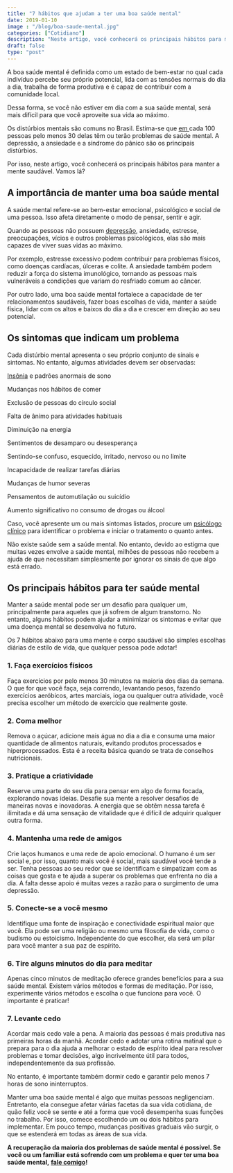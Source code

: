 ```yaml
---
title: "7 hábitos que ajudam a ter uma boa saúde mental"
date: 2019-01-10
image : "/blog/boa-saude-mental.jpg"
categories: ["Cotidiano"]
description: "Neste artigo, você conhecerá os principais hábitos para manter a mente saudável. Vamos lá?"
draft: false
type: "post"
---
```



A boa saúde mental é definida como um estado de bem-estar no qual cada indivíduo percebe seu próprio potencial, lida com as tensões normais do dia a dia, trabalha de forma produtiva e é capaz de contribuir com a comunidade local.

Dessa forma, se você não estiver em dia com a sua saúde mental, será mais difícil para que você aproveite sua vida ao máximo.

Os distúrbios mentais são comuns no Brasil. Estima-se que [em ](https://portalms.saude.gov.br/saude-de-a-z/saude-mental)cada 100 pessoas pelo menos 30 delas têm ou terão problemas de saúde mental. A depressão, a ansiedade e a síndrome do pânico são os principais distúrbios.

Por isso, neste artigo, você conhecerá os principais hábitos para manter a mente saudável. Vamos lá?

 

## **A importância de manter uma boa saúde mental**

A saúde mental refere-se ao bem-estar emocional, psicológico e social de uma pessoa. Isso afeta diretamente o modo de pensar, sentir e agir.

Quando as pessoas não possuem [depressão](/8-sintomas-de-depressao-que-voce-precisa-reconhecer/), ansiedade, estresse, preocupações, vícios e outros problemas psicológicos, elas são mais capazes de viver suas vidas ao máximo.

Por exemplo, estresse excessivo podem contribuir para problemas físicos, como doenças cardíacas, úlceras e colite. A ansiedade também podem reduzir a força do sistema imunológico, tornando as pessoas mais vulneráveis a condições que variam do resfriado comum ao câncer.

Por outro lado, uma boa saúde mental fortalece a capacidade de ter relacionamentos saudáveis, fazer boas escolhas de vida, manter a saúde física, lidar com os altos e baixos do dia a dia e crescer em direção ao seu potencial.

## 

## **Os sintomas que indicam um problema**

Cada distúrbio mental apresenta o seu próprio conjunto de sinais e sintomas. No entanto, algumas atividades devem ser observadas:

[Insônia](/diminuir-a-insonia/) e padrões anormais de sono

Mudanças nos hábitos de comer

Exclusão de pessoas do círculo social

Falta de ânimo para atividades habituais

Diminuição na energia

Sentimentos de desamparo ou desesperança

Sentindo-se confuso, esquecido, irritado, nervoso ou no limite

Incapacidade de realizar tarefas diárias

Mudanças de humor severas

Pensamentos de automutilação ou suicídio

Aumento significativo no consumo de drogas ou álcool

Caso, você apresente um ou mais sintomas listados, procure um [psicólogo clínico](/pra-que-serve-um-psicologo-clinico/) para identificar o problema e iniciar o tratamento o quanto antes.

Não existe saúde sem a saúde mental. No entanto, devido ao estigma que muitas vezes envolve a saúde mental, milhões de pessoas não recebem a ajuda de que necessitam simplesmente por ignorar os sinais de que algo está errado.

## 

## **Os principais hábitos para ter saúde mental**

Manter a saúde mental pode ser um desafio para qualquer um, principalmente para aqueles que já sofrem de algum transtorno. No entanto, alguns hábitos podem ajudar a minimizar os sintomas e evitar que uma doença mental se desenvolva no futuro.

Os 7 hábitos abaixo para uma mente e corpo saudável são simples escolhas diárias de estilo de vida, que qualquer pessoa pode adotar!

### **1. Faça exercícios físicos**

Faça exercícios por pelo menos 30 minutos na maioria dos dias da semana. O que for que você faça, seja correndo, levantando pesos, fazendo exercícios aeróbicos, artes marciais, ioga ou qualquer outra atividade, você precisa escolher um método de exercício que realmente goste.

### **2. Coma melhor**

Remova o açúcar, adicione mais água no dia a dia e consuma uma maior quantidade de alimentos naturais, evitando produtos processados e hiperprocessados. Esta é a receita básica quando se trata de conselhos nutricionais.

### **3. Pratique a criatividade**

Reserve uma parte do seu dia para pensar em algo de forma focada, explorando novas ideias. Desafie sua mente a resolver desafios de maneiras novas e inovadoras. A energia que se obtêm nessa tarefa é ilimitada e dá uma sensação de vitalidade que é difícil de adquirir qualquer outra forma.

### **4. Mantenha uma rede de amigos**

Crie laços humanos e uma rede de apoio emocional. O humano é um ser social e, por isso, quanto mais você é social, mais saudável você tende a ser. Tenha pessoas ao seu redor que se identificam e simpatizam com as coisas que gosta e te ajuda a superar os problemas que enfrenta no dia a dia. A falta desse apoio é muitas vezes a razão para o surgimento de uma depressão.

### **5. Conecte-se a você mesmo**

Identifique uma fonte de inspiração e conectividade espiritual maior que você. Ela pode ser uma religião ou mesmo uma filosofia de vida, como o budismo ou estoicismo. Independente do que escolher, ela será um pilar para você manter a sua paz de espírito.

### **6. Tire alguns minutos do dia para meditar**

Apenas cinco minutos de meditação oferece grandes benefícios para a sua saúde mental. Existem vários métodos e formas de meditação. Por isso, experimente vários métodos e escolha o que funciona para você. O importante é praticar!

### **7. Levante cedo**

Acordar mais cedo vale a pena. A maioria das pessoas é mais produtiva nas primeiras horas da manhã. Acordar cedo e adotar uma rotina matinal que o prepara para o dia ajuda a melhorar o estado de espírito ideal para resolver problemas e tomar decisões, algo incrivelmente útil para todos, independentemente da sua profissão.

No entanto, é importante também dormir cedo e garantir pelo menos 7 horas de sono ininterruptos.

Manter uma boa saúde mental é algo que muitas pessoas negligenciam. Entretanto, ela consegue afetar várias facetas da sua vida cotidiana, de quão feliz você se sente e até a forma que você desempenha suas funções no trabalho. Por isso, comece escolhendo um ou dois hábitos para implementar. Em pouco tempo, mudanças positivas graduais vão surgir, o que se estenderá em todas as áreas de sua vida.

 

**A recuperação da maioria dos problemas de saúde mental é possível. Se você ou um familiar está sofrendo com um problema e quer ter uma boa saúde mental,** [**fale comigo**](/contato/)**!**